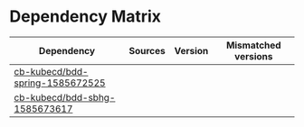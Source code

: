 # Dependency Matrix

Dependency | Sources | Version | Mismatched versions
---------- | ------- | ------- | -------------------
[cb-kubecd/bdd-spring-1585672525](https://github.com/cb-kubecd/bdd-spring-1585672525.git) |  | []() | 
[cb-kubecd/bdd-sbhg-1585673617](https://github.com/cb-kubecd/bdd-sbhg-1585673617.git) |  | []() | 
